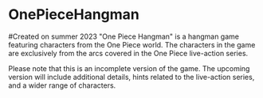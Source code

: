# OnePieceHangman
#Created on summer 2023
"One Piece Hangman" is a hangman game featuring characters from the One Piece world. 
The characters in the game are exclusively from the arcs covered in the One Piece live-action series.

Please note that this is an incomplete version of the game. 
The upcoming version will include additional details, hints related to the live-action series, and a wider range of characters.
